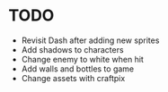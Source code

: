 # TODO

- Revisit Dash after adding new sprites
- Add shadows to characters
- Change enemy to white when hit
- Add walls and bottles to game
- Change assets with craftpix
